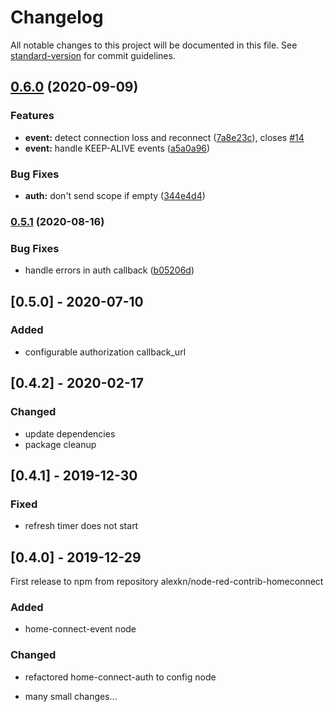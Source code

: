 # Changelog

All notable changes to this project will be documented in this file. See [standard-version](https://github.com/conventional-changelog/standard-version) for commit guidelines.

## [0.6.0](https://github.com/alexkn/node-red-contrib-homeconnect/compare/v0.5.1...v0.6.0) (2020-09-09)


### Features

* **event:** detect connection loss and reconnect ([7a8e23c](https://github.com/alexkn/node-red-contrib-homeconnect/commit/7a8e23cf36b7437aa8262206d1dbd15e1b8b77ca)), closes [#14](https://github.com/alexkn/node-red-contrib-homeconnect/issues/14)
* **event:** handle KEEP-ALIVE events ([a5a0a96](https://github.com/alexkn/node-red-contrib-homeconnect/commit/a5a0a965a2dbc8508240038d6be4c316c870a8ba))


### Bug Fixes

* **auth:** don't send scope if empty ([344e4d4](https://github.com/alexkn/node-red-contrib-homeconnect/commit/344e4d4c0befc8d1328ced3c48ee08fd55d457dc))

### [0.5.1](https://github.com/alexkn/node-red-contrib-homeconnect/compare/v0.5.0...v0.5.1) (2020-08-16)


### Bug Fixes

* handle errors in auth callback ([b05206d](https://github.com/alexkn/node-red-contrib-homeconnect/commit/b05206dd0fde2573f01fd4257f743ef4afd600a0))

## [0.5.0] - 2020-07-10

### Added

* configurable authorization callback_url

## [0.4.2] - 2020-02-17

### Changed

* update dependencies
* package cleanup

## [0.4.1] - 2019-12-30

### Fixed

* refresh timer does not start

## [0.4.0] - 2019-12-29

First release to npm from repository alexkn/node-red-contrib-homeconnect

### Added

* home-connect-event node

### Changed

* refactored home-connect-auth to config node

* many small changes...
